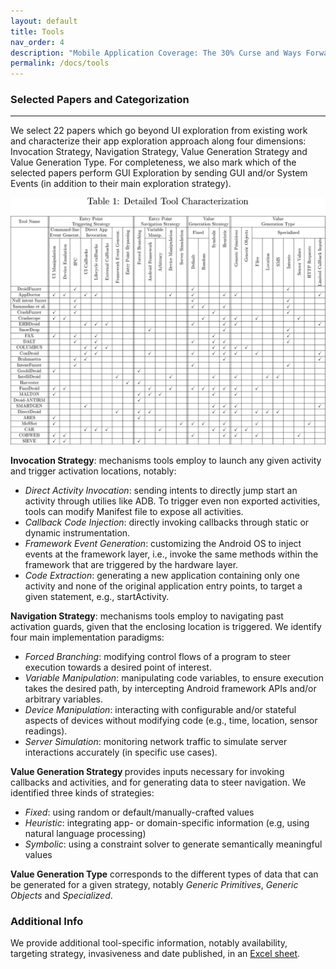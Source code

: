 ```yaml
---
layout: default
title: Tools
nav_order: 4
description: "Mobile Application Coverage: The 30% Curse and Ways Forward"
permalink: /docs/tools
---
```


### Selected Papers and Categorization

---
We select 22 papers which go beyond UI exploration from existing work and characterize their app exploration approach along four dimensions: Invocation Strategy,  Navigation Strategy, Value Generation Strategy and Value Generation Type. For completeness, we also mark which of the selected papers perform GUI Exploration by sending GUI and/or System Events (in addition to their main exploration strategy).

<a href="../assets/images/tools.png">
    <img 
        src="../assets/images/tools.png"
        alt="Beyond-UI Exploration Tools"
    >
</a>

<b>Invocation Strategy</b>: mechanisms tools employ to launch any given activity and trigger activation locations, notably:

<ul>
    <li><i>Direct Activity Invocation</i>: sending intents to directly jump start an activity through utilies like ADB. To trigger even non exported activities, tools can modify Manifest  file to expose all activities.</li>
    <li><i>Callback Code Injection</i>: directly invoking callbacks through static or dynamic instrumentation. </li>
    <li><i>Framework Event Generation</i>: customizing the Android OS to inject events at the framework layer, i.e., invoke the same methods within the framework that are triggered by the hardware layer.</li>
    <li><i>Code Extraction</i>: generating a new application containing only one activity and none of the original application entry points, to target a given statement, e.g., startActivity.</li>
</ul>

<b>Navigation Strategy</b>: mechanisms tools employ to navigating past activation guards, given that the enclosing location is triggered. We identify four main implementation paradigms:
    
<ul>
    <li><i>Forced Branching</i>: modifying control flows of a program to steer execution towards a desired point of interest.</li>
    <li><i>Variable Manipulation</i>: manipulating code variables, to ensure execution takes the desired path, by intercepting Android framework APIs and/or arbitrary variables.</li>
    <li><i>Device Manipulation</i>: interacting with configurable and/or stateful aspects of devices without modifying code (e.g., time, location, sensor readings).</li>
    <li><i>Server Simulation</i>: monitoring network traffic to simulate server interactions accurately (in specific use cases).</li>
</ul>

<b>Value Generation Strategy </b> provides inputs necessary for invoking callbacks and activities, and for generating data to steer navigation. We identified three kinds of strategies:

<ul>
    <li><i>Fixed</i>: using random or default/manually-crafted values</li>
    <li><i>Heuristic</i>: integrating app- or domain-specific information (e.g, using natural language processing)</li>
    <li><i>Symbolic</i>: using a constraint solver to generate semantically meaningful values</li>
</ul>

<b> Value Generation Type</b> corresponds to the different types of data that can be generated for a given strategy, notably <i>Generic Primitives</i>, <i>Generic Objects</i> and <i>Specialized</i>.



### Additional Info

We provide additional tool-specific information, notably availability, targeting strategy, invasiveness and date published, in an [Excel sheet](../assets/data/ToolExtraInfo.xlsx).
